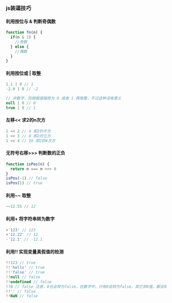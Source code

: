 ### js装逼技巧

#### 利用按位与 & 判断奇偶数
```javascript
function fn(n) {
  if(n & 1) {
    //奇数
  } else {
    //偶数
  }
}
```

#### 利用按位或 | 取整
```javascript
1.1 | 0 // 1
-2.0 | 0 // -2

// 非数字，则根据值强转为 0 或者 1 再取整，不过这种没啥意义
null | 0 // 0
true | 0 // 1
```

#### 左移<< 求2的n次方
```javascript
1 << 2 // 4 即2的平方
1 << 3 // 8 即2的立方
1 << 4 // 16 即2的4次方
```

#### 无符号右移>>> 判断数的正负
```javascript
function isPos(n) {
  return n === n >>> 0
}
isPos(-1) // false
isPos(1) // true
```

#### 利用~~ 取整
```javascript
~~12.55 // 12
```

#### 利用+ 将字符串转为数字
```javascript
+'123' // 123
+'12.22' // 12
-'12.1' // -12.1
```

#### 利用!! 实现变量真假值的检测
```javascript
!!123 // true
!!'hello' // true
!!'false' // true
!!null // false
!!undefined // false
!!0 // false 注意，0也会转为false，在数字中，只有0会转为false，其它非0值，都会转为true
!!'' // false
!!NaN // false
```